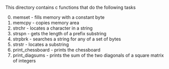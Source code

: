 This directory contains c functions that do the following tasks

0. memset - fills memory with a constant byte
1. memcpy - copies memory area
2. strchr - locates a character in a string
3. strspn - gets the length of a prefix substring
4. strpbrk - searches a string for any of a set of bytes
5. strstr - locates a substring
6. print_chessboard - prints the chessboard
7. print_diagsums - prints the sum of the two diagonals of a square matrix of
integers
